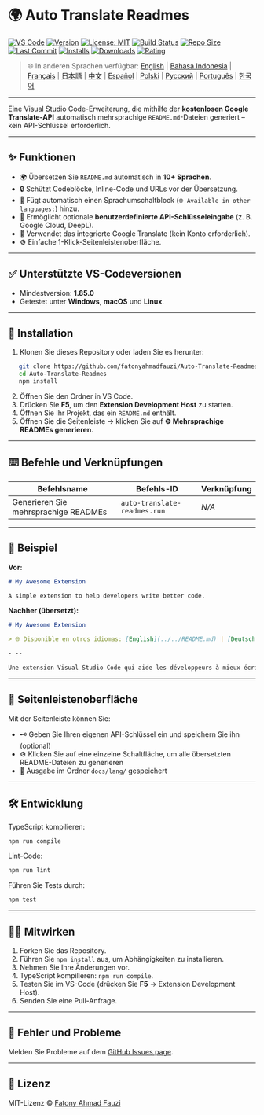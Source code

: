 # 🌍 Auto Translate Readmes

[![VS Code](https://img.shields.io/badge/VS%20Code-1.85.0+-blue.svg)](https://code.visualstudio.com/)
[![Version](https://img.shields.io/github/v/release/fatonyahmadfauzi/Auto-Translate-Readmes?color=blue.svg)](https://github.com/fatonyahmadfauzi/Auto-Translate-Readmes/releases)
[![License: MIT](https://img.shields.io/github/license/fatonyahmadfauzi/Auto-Translate-Readmes?color=green.svg)](LICENSE)
[![Build Status](https://github.com/fatonyahmadfauzi/Auto-Translate-Readmes/actions/workflows/main.yml/badge.svg)](https://github.com/fatonyahmadfauzi/Auto-Translate-Readmes/actions)
[![Repo Size](https://img.shields.io/github/repo-size/fatonyahmadfauzi/Auto-Translate-Readmes?color=yellow.svg)](https://github.com/fatonyahmadfauzi/Auto-Translate-Readmes)
[![Last Commit](https://img.shields.io/github/last-commit/fatonyahmadfauzi/Auto-Translate-Readmes?color=brightgreen.svg)](https://github.com/fatonyahmadfauzi/Auto-Translate-Readmes/commits/main)
[![Installs](https://vsmarketplacebadges.dev/installs-short/fatonyahmadfauzi.auto-translate-readmes.svg)](https://marketplace.visualstudio.com/items?itemName=fatonyahmadfauzi.auto-translate-readmes)
[![Downloads](https://vsmarketplacebadges.dev/downloads-short/fatonyahmadfauzi.auto-translate-readmes.svg)](https://marketplace.visualstudio.com/items?itemName=fatonyahmadfauzi.auto-translate-readmes)
[![Rating](https://vsmarketplacebadges.dev/rating-short/fatonyahmadfauzi.auto-translate-readmes.svg)](https://marketplace.visualstudio.com/items?itemName=fatonyahmadfauzi.auto-translate-readmes)

> 🌐 In anderen Sprachen verfügbar: [English](../../README.md) | [Bahasa Indonesia](README-ID.md) | [Français](README-FR.md) | [日本語](README-JP.md) | [中文](README-ZH.md) | [Español](README-ES.md) | [Polski](README-PL.md) | [Русский](README-RU.md) | [Português](README-PT.md) | [한국어](README-KO.md)

---

Eine Visual Studio Code-Erweiterung, die mithilfe der **kostenlosen Google Translate-API** automatisch mehrsprachige `README.md`-Dateien generiert – kein API-Schlüssel erforderlich.

- --

## ✨ Funktionen

- 🌍 Übersetzen Sie `README.md` automatisch in **10+ Sprachen**.
- 🔒 Schützt Codeblöcke, Inline-Code und URLs vor der Übersetzung.
- 💬 Fügt automatisch einen Sprachumschaltblock (`🌐 Available in other languages:`) hinzu.
- 💾 Ermöglicht optionale **benutzerdefinierte API-Schlüsseleingabe** (z. B. Google Cloud, DeepL).
- 🧠 Verwendet das integrierte Google Translate (kein Konto erforderlich).
- ⚙️ Einfache 1-Klick-Seitenleistenoberfläche.

- --

## ✅ Unterstützte VS-Codeversionen

- Mindestversion: **1.85.0**
- Getestet unter **Windows**, **macOS** und **Linux**.

- --

## 🧩 Installation

1. Klonen Sie dieses Repository oder laden Sie es herunter:
```bash
   git clone https://github.com/fatonyahmadfauzi/Auto-Translate-Readmes.git
   cd Auto-Translate-Readmes
   npm install
   ```
2. Öffnen Sie den Ordner in VS Code.
3. Drücken Sie **F5**, um den **Extension Development Host** zu starten.
4. Öffnen Sie Ihr Projekt, das ein `README.md` enthält.
5. Öffnen Sie die Seitenleiste → klicken Sie auf **⚙️ Mehrsprachige READMEs generieren**.

- --

## ⌨️ Befehle und Verknüpfungen

|Befehlsname |Befehls-ID |Verknüpfung |
|-------------- |------------- |-------- |
|Generieren Sie mehrsprachige READMEs |`auto-translate-readmes.run` |_N/A_ |

- --

## 🧠 Beispiel

**Vor:**

```md
# My Awesome Extension

A simple extension to help developers write better code.
```

**Nachher (übersetzt):**

```md
# My Awesome Extension

> 🌐 Disponible en otros idiomas: [English](../../README.md) | [Deutsch](README-DE.md) | [Français](README-FR.md)

- --

Une extension Visual Studio Code qui aide les développeurs à mieux écrire du code.
```

- --

## 🧠 Seitenleistenoberfläche

Mit der Seitenleiste können Sie:

- 🗝️ Geben Sie Ihren eigenen API-Schlüssel ein und speichern Sie ihn (optional)
- ⚙️ Klicken Sie auf eine einzelne Schaltfläche, um alle übersetzten README-Dateien zu generieren
- 📁 Ausgabe im Ordner `docs/lang/` gespeichert

- --

## 🛠️ Entwicklung

TypeScript kompilieren:

```bash
npm run compile
```

Lint-Code:

```bash
npm run lint
```

Führen Sie Tests durch:

```bash
npm test
```

- --

## 🧑‍💻 Mitwirken

1. Forken Sie das Repository.
2. Führen Sie `npm install` aus, um Abhängigkeiten zu installieren.
3. Nehmen Sie Ihre Änderungen vor.
4. TypeScript kompilieren: `npm run compile`.
5. Testen Sie im VS-Code (drücken Sie **F5** → Extension Development Host).
6. Senden Sie eine Pull-Anfrage.

- --

## 🐞 Fehler und Probleme

Melden Sie Probleme auf dem [GitHub Issues page](https://github.com/fatonyahmadfauzi/Auto-Translate-Readmes/issues).

- --

## 🧾 Lizenz

MIT-Lizenz © [Fatony Ahmad Fauzi](../../LICENSE)
